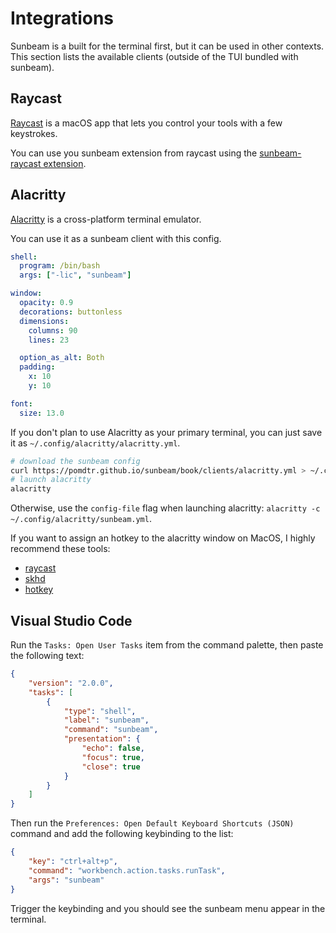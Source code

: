 # Integrations

Sunbeam is a built for the terminal first, but it can be used in other contexts. This section lists the available clients (outside of the TUI bundled with sunbeam).

## Raycast

[Raycast](https://raycast.com) is a macOS app that lets you control your tools with a few keystrokes.

You can use you sunbeam extension from raycast using the [sunbeam-raycast extension](https://github.com/pomdtr/sunbeam-raycast).

## Alacritty

[Alacritty](https://github.com/alacritty/alacritty) is a cross-platform terminal emulator.

You can use it as a sunbeam client with this config.

```yml
shell:
  program: /bin/bash
  args: ["-lic", "sunbeam"]

window:
  opacity: 0.9
  decorations: buttonless
  dimensions:
    columns: 90
    lines: 23

  option_as_alt: Both
  padding:
    x: 10
    y: 10

font:
  size: 13.0
```

If you don't plan to use Alacritty as your primary terminal,
you can just save it as `~/.config/alacritty/alacritty.yml`.

```sh
# download the sunbeam config
curl https://pomdtr.github.io/sunbeam/book/clients/alacritty.yml > ~/.config/alacritty/alacritty.yml
# launch alacritty
alacritty
```

Otherwise, use the `config-file` flag when launching alacritty: `alacritty -c ~/.config/alacritty/sunbeam.yml`.

If you want to assign an hotkey to the alacritty window on MacOS, I highly recommend these tools:

- [raycast](https://www.raycast.com/)
- [skhd](https://github.com/koekeishiya/skhd)
- [hotkey](https://apps.apple.com/us/app/hotkey-app/id975890633?mt=12)

## Visual Studio Code

Run the `Tasks: Open User Tasks` item from the command palette, then paste the following text:

```json
{
    "version": "2.0.0",
    "tasks": [
        {
            "type": "shell",
            "label": "sunbeam",
            "command": "sunbeam",
            "presentation": {
                "echo": false,
                "focus": true,
                "close": true
            }
        }
    ]
}
```

Then run the `Preferences: Open Default Keyboard Shortcuts (JSON)` command and add the following keybinding to the list:

```json
{
    "key": "ctrl+alt+p",
    "command": "workbench.action.tasks.runTask",
    "args": "sunbeam"
}
```

Trigger the keybinding and you should see the sunbeam menu appear in the terminal.
